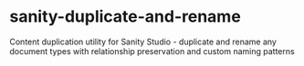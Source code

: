 # sanity-duplicate-and-rename
Content duplication utility for Sanity Studio - duplicate and rename any document types with relationship preservation and custom naming patterns
